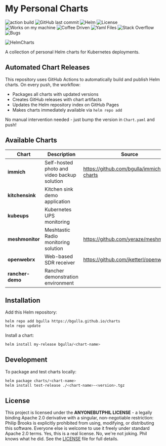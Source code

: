 # My Personal Charts

![action build](https://github.com/bgulla/charts/actions/workflows/release.yaml/badge.svg)
![GitHub last commit](https://img.shields.io/github/last-commit/bgulla/charts)
![Helm](https://img.shields.io/badge/Helm-3-blue)
![License](https://img.shields.io/github/license/bgulla/charts)
![Works on my machine](https://img.shields.io/badge/works%20on-my%20machine-success)
![Coffee Driven](https://img.shields.io/badge/powered%20by-coffee-brown)
![Yaml Files](https://img.shields.io/badge/yaml%20files-too%20many-red)
![Stack Overflow](https://img.shields.io/badge/stolen%20from-stack%20overflow-orange)
![Bugs](https://img.shields.io/badge/bugs-it's%20a%20feature-purple)

![HelmCharts](/static/meme.png?raw=true)

A collection of personal Helm charts for Kubernetes deployments.

## Automated Chart Releases

This repository uses GitHub Actions to automatically build and publish Helm charts. On every push, the workflow:
- Packages all charts with updated versions
- Creates GitHub releases with chart artifacts
- Updates the Helm repository index on GitHub Pages
- Makes charts immediately available via `helm repo add`

No manual intervention needed - just bump the version in `Chart.yaml` and push!

## Available Charts

| Chart | Description | Source |
|-------|-------------|--------|
| **immich** | Self-hosted photo and video backup solution | https://github.com/bgulla/immich-charts |
| **kitchensink** | Kitchen sink demo application | |
| **kubeups** | Kubernetes UPS monitoring | |
| **meshmonitor** | Meshtastic Radio monitoring solution | https://github.com/yeraze/meshmonitor |
| **openwebrx** | Web-based SDR receiver | https://github.com/jketterl/openwebrx |
| **rancher-demo** | Rancher demonstration environment | |

## Installation

Add this Helm repository:

```bash
helm repo add bgulla https://bgulla.github.io/charts
helm repo update
```

Install a chart:

```bash
helm install my-release bgulla/<chart-name>
```

## Development

To package and test charts locally:

```bash
helm package charts/<chart-name>
helm install test-release ./<chart-name>-<version>.tgz
```

## License

This project is licensed under the **ANYONEBUTPHIL LICENSE** - a legally binding Apache 2.0 derivative with a singular, non-negotiable restriction: Philip Brooks is explicitly prohibited from using, modifying, or distributing this software. Everyone else is welcome to use it freely under standard Apache 2.0 terms. Yes, this is a real license. No, we're not joking. Phil knows what he did. See the [LICENSE](LICENSE) file for full details.
